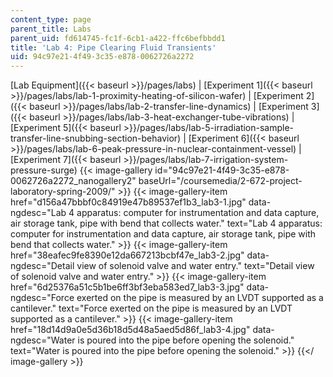 ```yaml
---
content_type: page
parent_title: Labs
parent_uid: fd614745-fc1f-6cb1-a422-ffc6befbbdd1
title: 'Lab 4: Pipe Clearing Fluid Transients'
uid: 94c97e21-4f49-3c35-e878-0062726a2272
---
```


[Lab Equipment]({{< baseurl >}}/pages/labs) | [Experiment 1]({{< baseurl >}}/pages/labs/lab-1-proximity-heating-of-silicon-wafer) | [Experiment 2]({{< baseurl >}}/pages/labs/lab-2-transfer-line-dynamics) | [Experiment 3]({{< baseurl >}}/pages/labs/lab-3-heat-exchanger-tube-vibrations) | [Experiment 5]({{< baseurl >}}/pages/labs/lab-5-irradiation-sample-transfer-line-snubbing-section-behavior) | [Experiment 6]({{< baseurl >}}/pages/labs/lab-6-peak-pressure-in-nuclear-containment-vessel) | [Experiment 7]({{< baseurl >}}/pages/labs/lab-7-irrigation-system-pressure-surge)
{{< image-gallery id="94c97e21-4f49-3c35-e878-0062726a2272_nanogallery2" baseUrl="/coursemedia/2-672-project-laboratory-spring-2009/" >}}
{{< image-gallery-item href="d156a47bbbf0c84919e47b89537ef1b3_lab3-1.jpg" data-ngdesc="Lab 4 apparatus: computer for instrumentation and data capture, air storage tank, pipe with bend that collects water." text="Lab 4 apparatus: computer for instrumentation and data capture, air storage tank, pipe with bend that collects water." >}}
{{< image-gallery-item href="38eafec9fe8390e12da667213bcbf47e_lab3-2.jpg" data-ngdesc="Detail view of solenoid valve and water entry." text="Detail view of solenoid valve and water entry." >}}
{{< image-gallery-item href="6d25376a51c5b1be6ff3bf3eba583ed7_lab3-3.jpg" data-ngdesc="Force exerted on the pipe is measured by an LVDT supported as a cantilever." text="Force exerted on the pipe is measured by an LVDT supported as a cantilever." >}}
{{< image-gallery-item href="18d14d9a0e5d36b18d5d48a5aed5d86f_lab3-4.jpg" data-ngdesc="Water is poured into the pipe before opening the solenoid." text="Water is poured into the pipe before opening the solenoid." >}}
{{</ image-gallery >}}